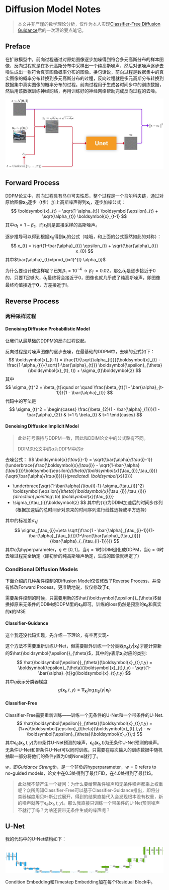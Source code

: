 # Diffusion Model Notes

> 本文并非严谨的数学理论分析，仅作为本人实现[Classifier-Free Diffusion Guidance](https://github.com/Inblaze/DenoiseDiffusionProbabilisticModel)后的一次理论要点笔记。

## Preface

在扩散模型中，前向过程通过对原始图像逐步加噪得到符合多元高斯分布的样本图像，反向过程就是在多元高斯分布中采样出一个纯高斯噪声，然后对该噪声逐步去噪生成出一张符合真实图像概率分布的图像。换句话说，前向过程是数据集中的真实图像的概率分布转换到多元高斯分布的过程，反向过程就是多元高斯分布转换到数据集中真实图像的概率分布的过程。前向过程用于生成各时间步中的训练数据，然后用该数据训练神经网络，再用训练好的神经网络帮助完成反向过程的去噪。

![Framework](./pics/framework.jpg)

## Forward Process

DDPM论文中，前向过程具有马尔可夫性质，整个过程是一个马尔科夫链，通过对原始图像$\boldsymbol{x}_{0}$逐步（t步）加上高斯噪声得到$\boldsymbol{x}_{t}$，逐步加噪公式：
$$
\boldsymbol{x}_{t} = \sqrt{1-\alpha_{t}} \boldsymbol{\epsilon}_{t} + \sqrt{\alpha_{t}} \boldsymbol{x}_{t-1}
$$
其中$\alpha_{t} = 1 - \beta_{t}$，而$\boldsymbol{\epsilon}_{t}$则是直接采样的高斯噪声。

逐步推导可以得到根据$\boldsymbol{x}_{0}$得到$\boldsymbol{x}_{t}$的公式（哇哦，和上面的公式竟然如此的对称）：
$$
x_{t} = \sqrt{1-\bar{\alpha}_{t}} \epsilon_{t} + \sqrt{\bar{\alpha}_{t}} x_{0}
$$
其中$\bar{\alpha}_{t}=\prod_{i=1}^{t} \alpha_{i}$

为什么要设计成这样呢？已知$\beta_{1}=10^{-4} \rightarrow \beta_{T}=0.02$，那么$\bar{\alpha}_{t}$是逐步接近于0的，只要$T$足够大，$\bar{\alpha}_{t}$最终将会接近于0，图像也就几乎成了纯高斯噪声，即图像最终均值接近于$\boldsymbol{0}$，方差接近于$\boldsymbol{I}$。

## Reverse Process

### 两种采样过程

#### Denoising Diffusion Probabilistic Model 

让我们从最基础的DDPM的反向过程说起。

反向过程是对噪声图像的逐步去噪，在最基础的DDPM中，去噪的公式如下：
$$
\boldsymbol{x}_{t-1} = \frac{1}{\sqrt{\alpha_{t}}}(\boldsymbol{x}_{t} - \frac{1-\alpha_{t}}{\sqrt{1-\bar{\alpha}_{t}}} \boldsymbol{\epsilon}_{\theta}(\boldsymbol{x}_{t}, t)) + \sigma_{t}\boldsymbol{z}
$$
其中
$$
\sigma_{t}^2 = \beta_{t}\quad or \quad \frac{\beta_{t}(1 - \bar{\alpha}_{t-1})}{1 - \bar{\alpha}_{t}}
$$
代码中的写法是
$$
\sigma_{t}^2 = 
\begin{cases}
\frac{\beta_{2}(1 - \bar{\alpha}_{1})}{1 - \bar{\alpha}_{2}} & t=1 \\
\beta_{t} & t>1
\end{cases}
$$

#### Denoising Diffusion Implicit Model

> 此处符号保持与DDPM一致，因此和DDIM论文中的公式略有不同。
>
> DDIM原论文中的$\alpha$为DDPM中的$\bar{\alpha}$

去噪公式：
$$
\boldsymbol{x}_{\tau_{i}-1} = 
\sqrt{\bar{\alpha}_{\tau_{i}-1}}(\underbrace{\frac{\boldsymbol{x}_{\tau_{i}} - \sqrt{1-\bar{\alpha}_{\tau_{i}}}\boldsymbol{\epsilon}_{\theta}(\boldsymbol{x}_{\tau_{i}},\tau_{i})}{\sqrt{\bar{\alpha}_{\tau_{i}}}}}_{predicted\ \boldsymbol{x}_{0}}) 
+ \underbrace{\sqrt{1-\bar{\alpha}_{\tau_{i}-1}-\sigma_{\tau_{i}}^2} \boldsymbol{\epsilon}_{\theta}(\boldsymbol{x}_{\tau_{i}},\tau_{i})}_{direction\ pointing\ to\ \boldsymbol{x}_{\tau_{i}}}
+ \sigma_{\tau_{i}}\boldsymbol{z}
$$
其中的$\{\tau_{i}\}$为DDIM加速后的时间步序列（根据加速后的总时间步对原来的时间序列进行线性选择或平方选择）

其中的标准差$\sigma_{\tau_{i}}$:
$$
\sigma_{\tau_{i}}=\eta \sqrt{\frac{1 - \bar{\alpha}_{\tau_{i}-1}}{1-\bar{\alpha}_{\tau_{i}}}(1-\frac{\bar{\alpha}_{\tau_{i}}}{\bar{\alpha}_{_{\tau_{i}-1}}})}
$$
其中$\eta$为hyperparameter，$\eta \in [0,1]$，当$\eta = 1$时DDIM退化成DDPM，当$\eta = 0$时去噪过程完全确定（即初步的纯高斯噪声确定，生成的图像就确定了）

### Conditional Diffusion Models

下面介绍的几种条件控制的Diffusion Model仅仅修改了Reverse Process，并没有修改Forward Process，更准确地说，仅仅修改了$\boldsymbol{\epsilon}$。

需要条件控制的时候，只需要用新的$\hat{\boldsymbol{\epsilon}}_{\theta}$替换掉原来无条件的DDIM或DDPM里的$\boldsymbol{\epsilon}_{\theta}$即可。训练的loss仍然是预测的$\boldsymbol{\epsilon}_{\theta}$和真实的$\boldsymbol{\epsilon}$的MSE

#### Classifier-Guidance

这个我还没代码实现，先介绍一下理论，有空再实现~

这个方法不需要重新训练U-Net，但需要额外训练一个分类器$p_{\phi}(y|\boldsymbol{x}_{t})$才能计算新的$\hat{\boldsymbol{\epsilon}}_{\theta}$，其中的$y$表示$\boldsymbol{x}_{t}$对应的类别:
$$
\hat{\boldsymbol{\epsilon}}_{\theta}(\boldsymbol{x}_{t},t,y) = \boldsymbol{\epsilon}_{\theta}(\boldsymbol{x}_{t},t,y) - \sqrt{1-\bar{\alpha}_{t}}g(\boldsymbol{x}_{t},t,y)
$$
其中$g$表示分类器梯度
$$
g(\boldsymbol{x}_{t},t,y) = \nabla_{\boldsymbol{x}_{t}}\log{p_{\phi}(y|\boldsymbol{x}_{t})}
$$

#### Classifier-Free

Classifier-Free需要重新训练——训练一个无条件的U-Net和一个带条件的U-Net.
$$
\hat{\boldsymbol{\epsilon}}_{\theta}(\boldsymbol{x}_{t},t,y) = (1+w)\boldsymbol{\epsilon}_{\theta}(\boldsymbol{x}_{t},t,y) - w \boldsymbol{\epsilon}_{\theta}(\boldsymbol{x}_{t},t)
$$
其中$\boldsymbol{\epsilon}_{\theta}(\boldsymbol{x}_{t},t,y)$为带条件U-Net预测的噪声，$\boldsymbol{\epsilon}_{\theta}(\boldsymbol{x}_{t},t)$为无条件U-Net预测的噪声。无条件U-Net和带条件U-Net可以同时训练，只需要在每次输入的训练数据中随机抽取一部分将他们的条件$y$置为0或None就行了。

$w$，即*Guidance Strength*，是一个非负的hyperparameter，$w=0$ refers to no-guided models，论文中在0.3处得到了最佳FID，在4.0处得到了最佳IS。

> 此处我不禁产生一个疑问：为什么要给带条件噪声和无条件噪声都乘上权重呢？众所周知Classifier-Free可以基于Classifier-Guidance推出，即将分类器梯度用贝叶斯公式展开，得到的结果直接代入会发现根本没有权重，新的噪声就等于$\boldsymbol{\epsilon}_{\theta}(\boldsymbol{x}_{t},t,y)$。那么我直接只训练一个带条件的U-Net预测噪声不就行了吗？为啥还要带无条件生成的噪声呢？

## U-Net

我的代码中的U-Net结构如下：

![U-Net](./pics/UNet.png)

Condition Embedding和Timestep Embedding加在每个Residual Block中。
